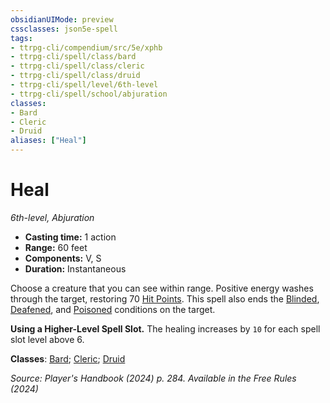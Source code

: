 ```yaml
---
obsidianUIMode: preview
cssclasses: json5e-spell
tags:
- ttrpg-cli/compendium/src/5e/xphb
- ttrpg-cli/spell/class/bard
- ttrpg-cli/spell/class/cleric
- ttrpg-cli/spell/class/druid
- ttrpg-cli/spell/level/6th-level
- ttrpg-cli/spell/school/abjuration
classes:
- Bard
- Cleric
- Druid
aliases: ["Heal"]
---
```

# Heal
*6th-level, Abjuration*  


- **Casting time:** 1 action
- **Range:** 60 feet
- **Components:** V, S
- **Duration:** Instantaneous

Choose a creature that you can see within range. Positive energy washes through the target, restoring 70 [Hit Points](3-Mechanics/CLI/rules/variant-rules/hit-points-xphb.md). This spell also ends the [Blinded](3-Mechanics/CLI/rules/conditions.md#Blinded), [Deafened](3-Mechanics/CLI/rules/conditions.md#Deafened), and [Poisoned](3-Mechanics/CLI/rules/conditions.md#Poisoned) conditions on the target.

**Using a Higher-Level Spell Slot.** The healing increases by `10` for each spell slot level above 6.

**Classes**: [Bard](list-spells-classes-bard); [Cleric](list-spells-classes-cleric); [Druid](list-spells-classes-druid)

*Source: Player's Handbook (2024) p. 284. Available in the Free Rules (2024)*